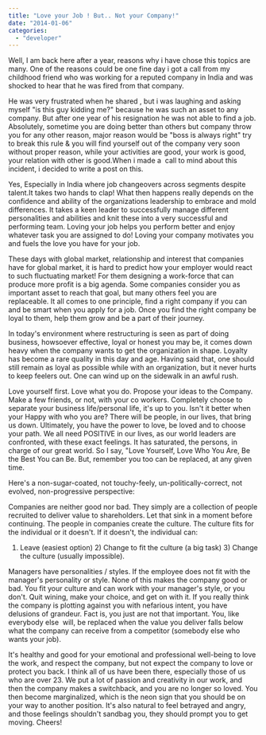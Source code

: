 ```yaml
---
title: "Love your Job ! But.. Not your Company!"
date: "2014-01-06"
categories: 
  - "developer"
---
```


Well, I am back here after a year, reasons why i have chose this topics are many. One of the reasons could be one fine day i got a call from my childhood friend who was working for a reputed company in India and was shocked to hear that he was fired from that company.

He was very frustrated when he shared , but i was laughing and asking myself "is this guy kidding me?" because he was such an asset to any company. But after one year of his resignation he was not able to find a job. Absolutely, sometime you are doing better than others but company throw you for any other reason, major reason would be "boss is always right" try to break this rule & you will find yourself out of the company very soon without proper reason, while your activities are good, your work is good, your relation with other is good.When i made a  call to mind about this incident, i decided to write a post on this.

Yes, Especially in India where job changeovers across segments despite talent.It takes two hands to clap! What then happens really depends on the confidence and ability of the organizations leadership to embrace and mold differences. It takes a keen leader to successfully manage different personalities and abilities and knit these into a very successful and performing team. Loving your job helps you perform better and enjoy whatever task you are assigned to do! Loving your company motivates you and fuels the love you have for your job.

These days with global market, relationship and interest that companies have for global market, it is hard to predict how your employer would react to such fluctuating market! For them designing a work-force that can produce more profit is a big agenda. Some companies consider you as important asset to reach that goal, but many others feel you are replaceable. It all comes to one principle, find a right company if you can and be smart when you apply for a job. Once you find the right company be loyal to them, help them grow and be a part of their journey.

In today's environment where restructuring is seen as part of doing business, howsoever effective, loyal or honest you may be, it comes down heavy when the company wants to get the organization in shape. Loyalty has become a rare quality in this day and age. Having said that, one should still remain as loyal as possible while with an organization, but it never hurts to keep feelers out. One can wind up on the sidewalk in an awful rush.

Love yourself first. Love what you do. Propose your ideas to the Company. Make a few friends, or not, with your co workers. Completely choose to separate your business life/personal life, it's up to you. Isn't it better when your Happy with who you are? There will be people, in our lives, that bring us down. Ultimately, you have the power to love, be loved and to choose your path. We all need POSITIVE in our lives, as our world leaders are confronted, with these exact feelings. It has saturated, the persons, in charge of our great world. So I say, "Love Yourself, Love Who You Are, Be the Best You can Be. But, remember you too can be replaced, at any given time.

Here's a non-sugar-coated, not touchy-feely, un-politically-correct, not evolved, non-progressive perspective:

Companies are neither good nor bad. They simply are a collection of people recruited to deliver value to shareholders. Let that sink in a moment before continuing. The people in companies create the culture. The culture fits for the individual or it doesn't. If it doesn't, the individual can:

1) Leave (easiest option) 2) Change to fit the culture (a big task) 3) Change the culture (usually impossible).

Managers have personalities / styles. If the employee does not fit with the manager's personality or style. None of this makes the company good or bad. You fit your culture and can work with your manager's style, or you don't. Quit wining, make your choice, and get on with it. If you really think the company is plotting against you with nefarious intent, you have delusions of grandeur. Fact is, you just are not that important. You, like everybody else  will, be replaced when the value you deliver falls below what the company can receive from a competitor (somebody else who wants your job).

It's healthy and good for your emotional and professional well-being to love the work, and respect the company, but not expect the company to love or protect you back. I think all of us have been there, especially those of us who are over 23. We put a lot of passion and creativity in our work, and then the company makes a switchback, and you are no longer so loved. You then become marginalized, which is the neon sign that you should be on your way to another position. It's also natural to feel betrayed and angry, and those feelings shouldn't sandbag you, they should prompt you to get moving. Cheers!
